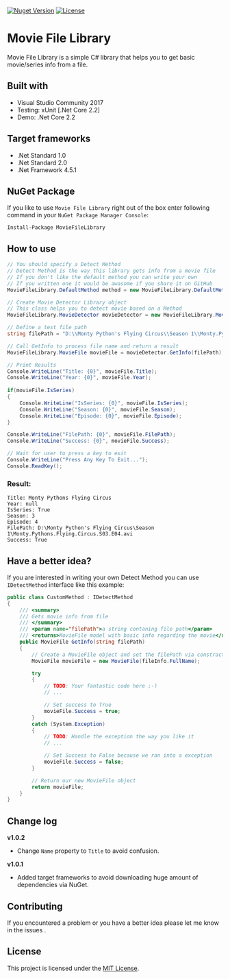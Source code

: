 [![Nuget Version](https://img.shields.io/nuget/v/MovieFileLibrary.svg?style=flat)](https://www.nuget.org/packages/MovieFileLibrary)
[![License](https://img.shields.io/github/license/peymanr34/MovieFileLibrary.svg?style=flat)](LICENSE)

# Movie File Library
Movie File Library is a simple C# library that helps you to get basic movie/series info from a file.

## Built with
- Visual Studio Community 2017
- Testing: xUnit [.Net Core 2.2]
- Demo: .Net Core 2.2

## Target frameworks
- .Net Standard 1.0
- .Net Standard 2.0
- .Net Framework 4.5.1

## NuGet Package
If you like to use ```Movie File Library``` right out of the box enter following command in your ```NuGet Package Manager Console```:
```
Install-Package MovieFileLibrary
```

## How to use

```csharp
// You should specify a Detect Method
// Detect Method is the way this library gets info from a movie file
// If you don't like the default method you can write your own
// If you written one it would be awasome if you share it on GitHub
MovieFileLibrary.DefaultMethod method = new MovieFileLibrary.DefaultMethod();

// Create Movie Detector Library object
// This class helps you to detect movie based on a Method
MovieFileLibrary.MovieDetector movieDetector = new MovieFileLibrary.MovieDetector(method);

// Define a test file path
string filePath = "D:\\Monty Python's Flying Circus\\Season 1\\Monty.Pythons.Flying.Circus.S03.E04.avi";

// Call GetInfo to process file name and return a result
MovieFileLibrary.MovieFile movieFile = movieDetector.GetInfo(filePath);

// Print Results
Console.WriteLine("Title: {0}", movieFile.Title);
Console.WriteLine("Year: {0}", movieFile.Year);
    
if(movieFile.IsSeries)
{
    Console.WriteLine("IsSeries: {0}", movieFile.IsSeries);
    Console.WriteLine("Season: {0}", movieFile.Season);
    Console.WriteLine("Episode: {0}", movieFile.Episode);
}

Console.WriteLine("FilePath: {0}", movieFile.FilePath);
Console.WriteLine("Success: {0}", movieFile.Success);   

// Wait for user to press a key to exit
Console.WriteLine("Press Any Key To Exit...");
Console.ReadKey();
```
### Result:
```
Title: Monty Pythons Flying Circus
Year: null
IsSeries: True
Season: 3
Episode: 4
FilePath: D:\Monty Python's Flying Circus\Season 1\Monty.Pythons.Flying.Circus.S03.E04.avi
Success: True
```

## Have a better idea?
If you are interested in writing your own Detect Method you can use ```IDetectMethod``` interface like this example:

```csharp
public class CustomMethod : IDetectMethod
{
    /// <summary>
    /// Gets movie info from file
    /// </summary>
    /// <param name="filePath">a string contaning file path</param>
    /// <returns>MovieFile model with basic info regarding the movie</returns>
    public MovieFile GetInfo(string filePath)
    {
        // Create a MovieFile object and set the filePath via constractor
        MovieFile movieFile = new MovieFile(fileInfo.FullName);

        try
        {
            // TODO: Your fantastic code here ;-)
            // ...

            // Set success to True
            movieFile.Success = true;
        }
        catch (System.Exception)
        {
            // TODO: Handle the exception the way you like it
            // ...

            // Set Success to False because we ran into a exception
            movieFile.Success = false;
        }

        // Return our new MovieFile object
        return movieFile;
    }
}
```

## Change log
**v1.0.2**
- Change ```Name``` property to ```Title``` to avoid confusion.

**v1.0.1**
- Added target frameworks to avoid downloading huge amount of dependencies via NuGet.

## Contributing
If you encountered a problem or you have a better idea please let me know in the issues .

## License
This project is licensed under the [MIT License](https://github.com/peymanr34/moviefilelibrary/blob/master/LICENSE).